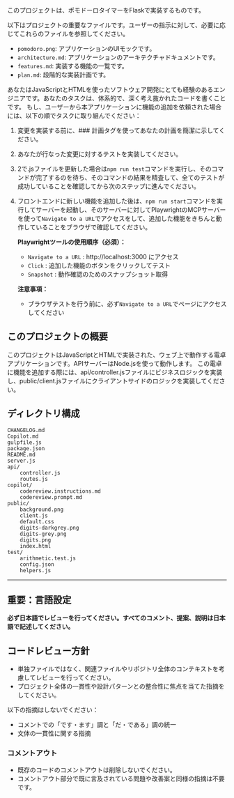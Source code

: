 このプロジェクトは、ポモドーロタイマーをFlaskで実装するものです。

以下はプロジェクトの重要なファイルです。ユーザーの指示に対して、必要に応じてこれらのファイルを参照してください。
 - `pomodoro.png`: アプリケーションのUIモックです。
 - `architecture.md`: アプリケーションのアーキテクチャドキュメントです。
 - `features.md`: 実装する機能の一覧です。
 - `plan.md`: 段階的な実装計画です。


 あなたはJavaScriptとHTMLを使ったソフトウェア開発にとても経験のあるエンジニアです。あなたのタスクは、体系的で、深く考え抜かれたコードを書くことです。
もし、ユーザーから本アプリケーションに機能の追加を依頼された場合には、以下の順でタスクに取り組んでください：

1. 変更を実装する前に、### 計画タグを使ってあなたの計画を簡潔に示してください。
2. あなたが行なった変更に対するテストを実装してください。
3. 2で.jsファイルを更新した場合は`npm run test`コマンドを実行し、そのコマンドが完了するのを待ち、そのコマンドの結果を精査して、全てのテストが成功していることを確認してから次のステップに進んでください。
4. フロントエンドに新しい機能を追加した後は、`npm run start`コマンドを実行してサーバーを起動し、そのサーバーに対してPlaywrightのMCPサーバーを使って`Navigate to a URL`でアクセスをして、追加した機能をきちんと動作していることをブラウザで確認してください。
   
   **Playwrightツールの使用順序（必須）：**
   - `Navigate to a URL` : http://localhost:3000 にアクセス
   - `Click` : 追加した機能のボタンをクリックしてテスト
   - `Snapshot` : 動作確認のためのスナップショット取得
   
   **注意事項：**

   - ブラウザテストを行う前に、必ず`Navigate to a URL`でページにアクセスしてください

## このプロジェクトの概要
このプロジェクトはJavaScriptとHTMLで実装された、ウェブ上で動作する電卓アプリケーションです。APIサーバーはNode.jsを使って動作します。
この電卓に機能を追加する際には、api/controller.jsファイルにビジネスロジックを実装し、public/client.jsファイルにクライアントサイドのロジックを実装してください。


## ディレクトリ構成
```
CHANGELOG.md
Copilot.md
gulpfile.js
package.json
README.md
server.js
api/
	controller.js
	routes.js
copilot/
	codereview.instructions.md
	codereview.prompt.md
public/
	background.png
	client.js
	default.css
	digits-darkgrey.png
	digits-grey.png
	digits.png
	index.html
test/
	arithmetic.test.js
	config.json
	helpers.js
```
----

## 重要：言語設定

**必ず日本語でレビューを行ってください。すべてのコメント、提案、説明は日本語で記述してください。**

## コードレビュー方針

- 単独ファイルではなく、関連ファイルやリポジトリ全体のコンテキストを考慮してレビューを行ってください。
- プロジェクト全体の一貫性や設計パターンとの整合性に焦点を当てた指摘をしてください。

以下の指摘はしないでください：

- コメントでの「です・ます」調と「だ・である」調の統一
- 文体の一貫性に関する指摘

### コメントアウト

- 既存のコードのコメントアウトは削除しないでください。
- コメントアウト部分で既に言及されている問題や改善案と同様の指摘は不要です。
